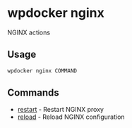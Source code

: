 # wpdocker nginx

NGINX actions

## Usage

```bash
wpdocker nginx COMMAND
```

## Commands

- [restart](wpdocker%20nginx%20restart) - Restart NGINX proxy
- [reload](wpdocker%20nginx%20reload) - Reload NGINX configuration


